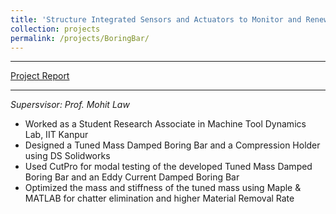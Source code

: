 ```yaml
---
title: 'Structure Integrated Sensors and Actuators to Monitor and Renew Machine Tool Deformance'
collection: projects
permalink: /projects/BoringBar/
---
```


---
[Project Report](http://exampleurl.com)

---
*Supersvisor: Prof. Mohit Law*
* Worked as a Student Research Associate in Machine Tool Dynamics Lab, IIT Kanpur	
*	Designed a Tuned Mass Damped Boring Bar and a Compression Holder using DS Solidworks
*	Used CutPro for modal testing of the developed Tuned Mass Damped Boring Bar and an Eddy Current Damped Boring Bar
*	Optimized the mass and stiffness of the tuned mass using Maple & MATLAB for chatter elimination and higher Material Removal Rate

